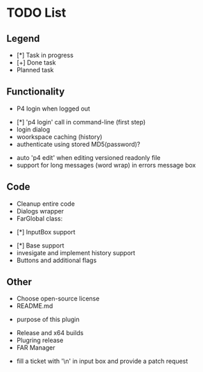 TODO List
=========

Legend
------
* [*] Task in progress
* [+] Done task
* Planned task

Functionality
-------------
* P4 login when logged out
 - [*] 'p4 login' call in command-line (first step)
 - login dialog
 - woorkspace caching (history)
 - authenticate using stored MD5(password)?
* auto 'p4 edit' when editing versioned readonly file
* support for long messages (word wrap) in errors message box

Code
----
* Cleanup entire code
* Dialogs wrapper
* FarGlobal class:
 - [*] InputBox support
  + [*] Base support
  + invesigate and implement history support
  + Buttons and additional flags

Other
-----
* Choose open-source license
* README.md
 - purpose of this plugin
* Release and x64 builds
* Plugring release
* FAR Manager
 - fill a ticket with '\n' in input box and provide a patch request
